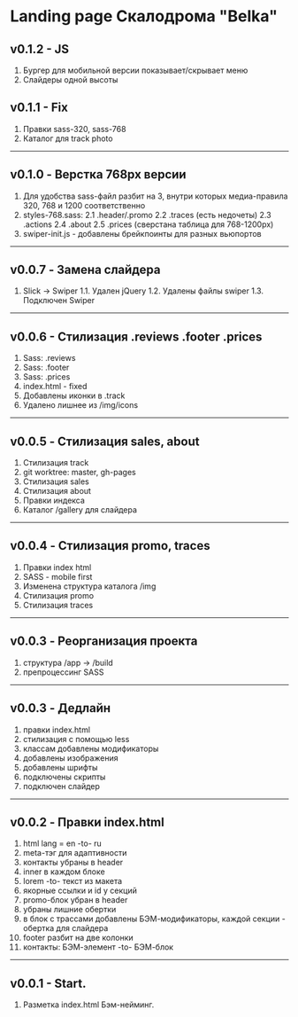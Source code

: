 Landing page Скалодрома "Belka"
===============================
v0.1.2 - JS
-----------
1. Бургер для мобильной версии показывает/скрывает меню
2. Слайдеры одной высоты

v0.1.1 - Fix
------------
1. Правки sass-320, sass-768
2. Каталог для track photo

***

v0.1.0 - Верстка 768px версии
-----------------------------
1. Для удобства sass-файл разбит на 3, внутри которых медиа-правила 320, 768 и 1200 соответственно
2. styles-768.sass:
2.1 .header/.promo
2.2 .traces (есть недочеты)
2.3 .actions
2.4 .about
2.5 .prices (сверстана таблица для 768-1200px)
3. swiper-init.js - добавлены брейкпоинты для разных вьюпортов

***

v0.0.7 - Замена слайдера
------------------------
1. Slick -> Swiper
1.1. Удален jQuery
1.2. Удалены файлы swiper
1.3. Подключен Swiper

***

v0.0.6 - Cтилизация .reviews .footer .prices
-----------------------------------
1. Sass: .reviews
2. Sass: .footer
3. Sass: .prices
4. index.html - fixed
5. Добавлены иконки в .track
6. Удалено лишнее из /img/icons

***

v0.0.5 - Стилизация sales, about
--------------------------------
1. Стилизация track
2. git worktree: master, gh-pages
3. Стилизация sales
4. Стилизация about
5. Правки индекса
6. Каталог /gallery для слайдера

***

v0.0.4 - Стилизация promo, traces
---------------------------------
1. Правки index html
2. SASS - mobile first
3. Изменена структура каталога /img
4. Стилизация promo
5. Стилизация traces

***

v0.0.3 - Реорганизация проекта
------------------------------
1. структура /app -> /build
2. препроцессинг SASS

***

v0.0.3 - Дедлайн
------------------------
1. правки index.html
2. стилизация с помощью less
3. классам добавлены модификаторы
4. добавлены изображения
5. добавлены шрифты
6. подключены скрипты
7. подключен слайдер

***

v0.0.2 - Правки index.html
--------------------------
1. html lang = en -to- ru 
2. meta-тэг для адаптивности 
3. контакты убраны в header 
4. inner в каждом блоке 
5. lorem -to- текст из макета 
6. якорные ссылки и id у секций 
7. promo-блок убран в header 
8. убраны лишние обертки 
9. в блок с трассами добавлены БЭМ-модификаторы, каждой секции - обертка для слайдера 
10. footer разбит на две колонки 
11. контакты: БЭМ-элемент -to- БЭМ-блок

***

v0.0.1 - Start.
---------------
1. Разметка index.html Бэм-нейминг.

